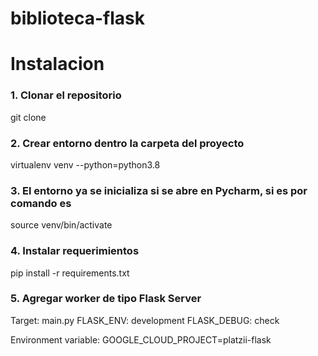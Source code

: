 # biblioteca-flask

# Instalacion

### 1. Clonar el repositorio
git clone

### 2. Crear entorno dentro la carpeta del proyecto
virtualenv venv --python=python3.8

### 3. El entorno ya se inicializa si se abre en Pycharm, si es por comando es 
source venv/bin/activate

### 4. Instalar requerimientos
pip install -r requirements.txt

### 5. Agregar worker de tipo Flask Server
Target: main.py
FLASK_ENV: development
FLASK_DEBUG: check

Environment variable:
GOOGLE_CLOUD_PROJECT=platzii-flask

